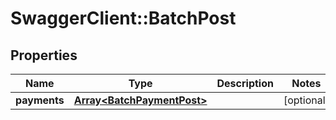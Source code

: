 # SwaggerClient::BatchPost

## Properties
Name | Type | Description | Notes
------------ | ------------- | ------------- | -------------
**payments** | [**Array&lt;BatchPaymentPost&gt;**](BatchPaymentPost.md) |  | [optional] 


